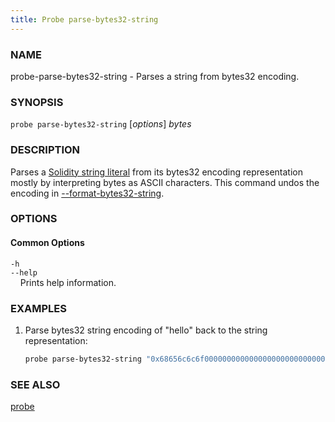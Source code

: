 ```yaml
---
title: Probe parse-bytes32-string
---
```


### NAME

probe-parse-bytes32-string - Parses a string from bytes32 encoding.

### SYNOPSIS

`probe parse-bytes32-string` [*options*] *bytes*

### DESCRIPTION

Parses a [Solidity string literal](https://docs.soliditylang.org/en/v0.8.16/types.html#string-literals-and-types) from its bytes32 encoding representation mostly by interpreting bytes as ASCII characters. This command undos the encoding in [--format-bytes32-string](./probe-format-bytes32-string.md).

### OPTIONS

#### Common Options

`-h`  
`--help`  
&nbsp;&nbsp;&nbsp;&nbsp;Prints help information.

### EXAMPLES

1. Parse bytes32 string encoding of "hello" back to the string representation:
   ```sh
   probe parse-bytes32-string "0x68656c6c6f000000000000000000000000000000000000000000000000000000"
   ```

### SEE ALSO

[probe](./probe.md)
